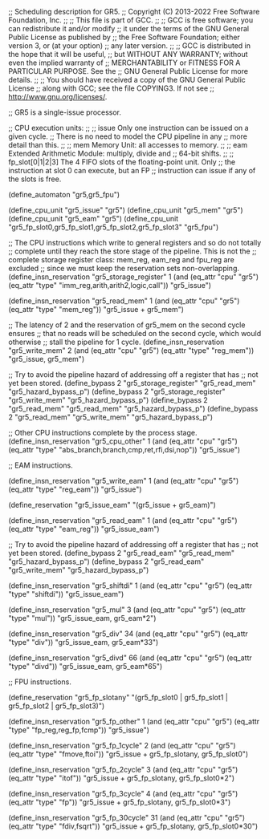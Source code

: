 ;; Scheduling description for GR5.
;; Copyright (C) 2013-2022 Free Software Foundation, Inc.
;;
;; This file is part of GCC.
;;
;; GCC is free software; you can redistribute it and/or modify
;; it under the terms of the GNU General Public License as published by
;; the Free Software Foundation; either version 3, or (at your option)
;; any later version.
;;
;; GCC is distributed in the hope that it will be useful,
;; but WITHOUT ANY WARRANTY; without even the implied warranty of
;; MERCHANTABILITY or FITNESS FOR A PARTICULAR PURPOSE.  See the
;; GNU General Public License for more details.
;;
;; You should have received a copy of the GNU General Public License
;; along with GCC; see the file COPYING3.  If not see
;; <http://www.gnu.org/licenses/>.

;; GR5 is a single-issue processor.

;; CPU execution units:
;;
;; issue                  Only one instruction can be issued on a given cycle.
;;                        There is no need to model the CPU pipeline in any
;;                        more detail than this.
;;
;; mem                    Memory Unit: all accesses to memory.
;;
;; eam                    Extended Arithmetic Module: multiply, divide and
;;                        64-bit shifts.
;;
;; fp_slot[0|1|2|3]       The 4 FIFO slots of the floating-point unit.  Only
;;                        the instruction at slot 0 can execute, but an FP
;;                        instruction can issue if any of the slots is free.

(define_automaton "gr5,gr5_fpu")

(define_cpu_unit "gr5_issue" "gr5")
(define_cpu_unit "gr5_mem" "gr5")
(define_cpu_unit "gr5_eam" "gr5")
(define_cpu_unit "gr5_fp_slot0,gr5_fp_slot1,gr5_fp_slot2,gr5_fp_slot3" "gr5_fpu")

;; The CPU instructions which write to general registers and so do not totally
;; complete until they reach the store stage of the pipeline.  This is not the
;; complete storage register class: mem_reg, eam_reg and fpu_reg are excluded
;; since we must keep the reservation sets non-overlapping.
(define_insn_reservation "gr5_storage_register" 1
  (and (eq_attr "cpu" "gr5")
       (eq_attr "type" "imm_reg,arith,arith2,logic,call"))
  "gr5_issue")

(define_insn_reservation "gr5_read_mem" 1
  (and (eq_attr "cpu" "gr5")
       (eq_attr "type" "mem_reg"))
  "gr5_issue + gr5_mem")

;; The latency of 2 and the reservation of gr5_mem on the second cycle ensures
;; that no reads will be scheduled on the second cycle, which would otherwise
;; stall the pipeline for 1 cycle.
(define_insn_reservation "gr5_write_mem" 2
  (and (eq_attr "cpu" "gr5")
       (eq_attr "type" "reg_mem"))
  "gr5_issue, gr5_mem")

;; Try to avoid the pipeline hazard of addressing off a register that has
;; not yet been stored.
(define_bypass 2 "gr5_storage_register" "gr5_read_mem"   "gr5_hazard_bypass_p")
(define_bypass 2 "gr5_storage_register" "gr5_write_mem"  "gr5_hazard_bypass_p")
(define_bypass 2 "gr5_read_mem"         "gr5_read_mem"   "gr5_hazard_bypass_p")
(define_bypass 2 "gr5_read_mem"         "gr5_write_mem"  "gr5_hazard_bypass_p")

;; Other CPU instructions complete by the process stage.
(define_insn_reservation "gr5_cpu_other" 1
  (and (eq_attr "cpu" "gr5")
       (eq_attr "type" "abs_branch,branch,cmp,ret,rfi,dsi,nop"))
  "gr5_issue")

;; EAM instructions.

(define_insn_reservation "gr5_write_eam" 1
  (and (eq_attr "cpu" "gr5")
       (eq_attr "type" "reg_eam"))
  "gr5_issue")

(define_reservation "gr5_issue_eam" "(gr5_issue + gr5_eam)")

(define_insn_reservation "gr5_read_eam" 1
  (and (eq_attr "cpu" "gr5")
       (eq_attr "type" "eam_reg"))
  "gr5_issue_eam")

;; Try to avoid the pipeline hazard of addressing off a register that has
;; not yet been stored.
(define_bypass 2 "gr5_read_eam" "gr5_read_mem"  "gr5_hazard_bypass_p")
(define_bypass 2 "gr5_read_eam" "gr5_write_mem" "gr5_hazard_bypass_p")

(define_insn_reservation "gr5_shiftdi" 1
  (and (eq_attr "cpu" "gr5")
       (eq_attr "type" "shiftdi"))
  "gr5_issue_eam")

(define_insn_reservation "gr5_mul" 3
  (and (eq_attr "cpu" "gr5")
       (eq_attr "type" "mul"))
  "gr5_issue_eam, gr5_eam*2")

(define_insn_reservation "gr5_div" 34
  (and (eq_attr "cpu" "gr5")
       (eq_attr "type" "div"))
  "gr5_issue_eam, gr5_eam*33")

(define_insn_reservation "gr5_divd" 66
  (and (eq_attr "cpu" "gr5")
       (eq_attr "type" "divd"))
  "gr5_issue_eam, gr5_eam*65")

;; FPU instructions.

(define_reservation "gr5_fp_slotany" "(gr5_fp_slot0 | gr5_fp_slot1 | gr5_fp_slot2 | gr5_fp_slot3)")

(define_insn_reservation "gr5_fp_other" 1
  (and (eq_attr "cpu" "gr5")
       (eq_attr "type" "fp_reg,reg_fp,fcmp"))
  "gr5_issue")

(define_insn_reservation "gr5_fp_1cycle" 2
  (and (eq_attr "cpu" "gr5")
       (eq_attr "type" "fmove,ftoi"))
  "gr5_issue + gr5_fp_slotany, gr5_fp_slot0")

(define_insn_reservation "gr5_fp_2cycle" 3
  (and (eq_attr "cpu" "gr5")
       (eq_attr "type" "itof"))
  "gr5_issue + gr5_fp_slotany, gr5_fp_slot0*2")

(define_insn_reservation "gr5_fp_3cycle" 4
  (and (eq_attr "cpu" "gr5")
       (eq_attr "type" "fp"))
  "gr5_issue + gr5_fp_slotany, gr5_fp_slot0*3")

(define_insn_reservation "gr5_fp_30cycle" 31
  (and (eq_attr "cpu" "gr5")
       (eq_attr "type" "fdiv,fsqrt"))
  "gr5_issue + gr5_fp_slotany, gr5_fp_slot0*30")
